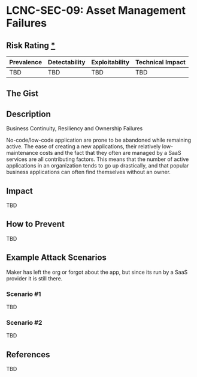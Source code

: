 # LCNC-SEC-09: Asset Management Failures

## Risk Rating [*](https://owasp.org/www-project-top-ten/2017/Note_About_Risks)

| Prevalence | Detectability | Exploitability | Technical Impact |
| --- | --- | --- | --- |
| TBD | TBD | TBD | TBD |

## The Gist

## Description

Business Continuity, Resiliency and Ownership Failures

No-code/low-code application are prone to be abandoned while remaining active. 
The ease of creating a new applications, their relatively low-maintenance costs and the fact that they often are managed by a SaaS services are all contributing factors. 
This means that the number of active applications in an organization tends to go up drastically, and that popular business applications can often find themselves without an owner.

## Impact

TBD

## How to Prevent

TBD

## Example Attack Scenarios

Maker has left the org or forgot about the app, but since its run by a SaaS provider it is still there.

### Scenario #1

TBD

### Scenario #2

TBD

## References

TBD